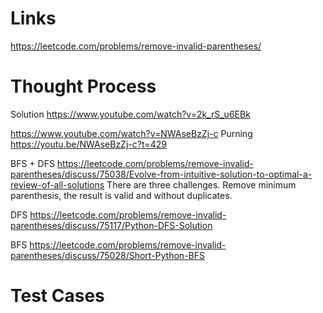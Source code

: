 # Links
https://leetcode.com/problems/remove-invalid-parentheses/


# Thought Process
Solution
https://www.youtube.com/watch?v=2k_rS_u6EBk

https://www.youtube.com/watch?v=NWAseBzZj-c
  Purning
  https://youtu.be/NWAseBzZj-c?t=429

BFS + DFS
https://leetcode.com/problems/remove-invalid-parentheses/discuss/75038/Evolve-from-intuitive-solution-to-optimal-a-review-of-all-solutions
There are three challenges. Remove minimum parenthesis, the result is valid and without duplicates.

DFS
https://leetcode.com/problems/remove-invalid-parentheses/discuss/75117/Python-DFS-Solution

BFS
https://leetcode.com/problems/remove-invalid-parentheses/discuss/75028/Short-Python-BFS

# Test Cases

